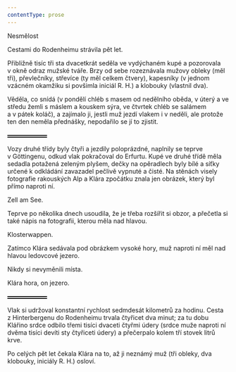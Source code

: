 ```yaml
---
contentType: prose
---
```


<section>

Nesmělost

Cestami do Rodenheimu strávila pět let.

Přibližně tisíc tři sta dvacetkrát seděla ve vydýchaném kupé a pozorovala v okně odraz mužské tváře. Brzy od sebe rozeznávala mužovy obleky (měl tři), převlečníky, střevíce (ty měl celkem čtvery), kapesníky (v jednom vzácném okamžiku si povšimla iniciál R. H.) a klobouky (vlastnil dva).

Věděla, co snídá (v pondělí chléb s masem od nedělního oběda, v úterý a ve středu žemli s máslem a kouskem sýra, ve čtvrtek chléb se salámem a v pátek koláč), a zajímalo ji, jestli muž jezdí vlakem i v neděli, ale protože ten den neměla přednášky, nepodařilo se jí to zjistit.

![divider.png](./resources/divider_opt.png)

Vozy druhé třídy byly čtyři a jezdily poloprázdné, naplnily se teprve v Göttingenu, odkud vlak pokračoval do Erfurtu. Kupé ve druhé třídě měla sedadla potažená zeleným plyšem, dečky na opěradlech byly bílé a síťky určené k odkládání zavazadel pečlivě vypnuté a čisté. Na stěnách visely fotografie rakouských Alp a Klára zpočátku znala jen obrázek, který byl přímo naproti ní.

Zell am See.

Teprve po několika dnech usoudila, že je třeba rozšířit si obzor, a přečetla si také nápis na fotografii, kterou měla nad hlavou.

Klosterwappen.

Zatímco Klára sedávala pod obrázkem vysoké hory, muž naproti ní měl nad hlavou ledovcové jezero.

Nikdy si nevyměnili místa.

Klára hora, on jezero.

![divider.png](./resources/divider_opt.png)

Vlak si udržoval konstantní rychlost sedmdesát kilometrů za hodinu. Cesta z Hinterbergenu do Rodenheimu trvala čtyřicet dva minut; za tu dobu Klářino srdce odbilo třemi tisíci dvaceti čtyřmi údery (srdce muže naproti ní dvěma tisíci devíti sty čtyřiceti údery) a přečerpalo kolem tří stovek litrů krve.

Po celých pět let čekala Klára na to, až ji neznámý muž (tři obleky, dva klobouky, iniciály R. H.) osloví.

</section>
